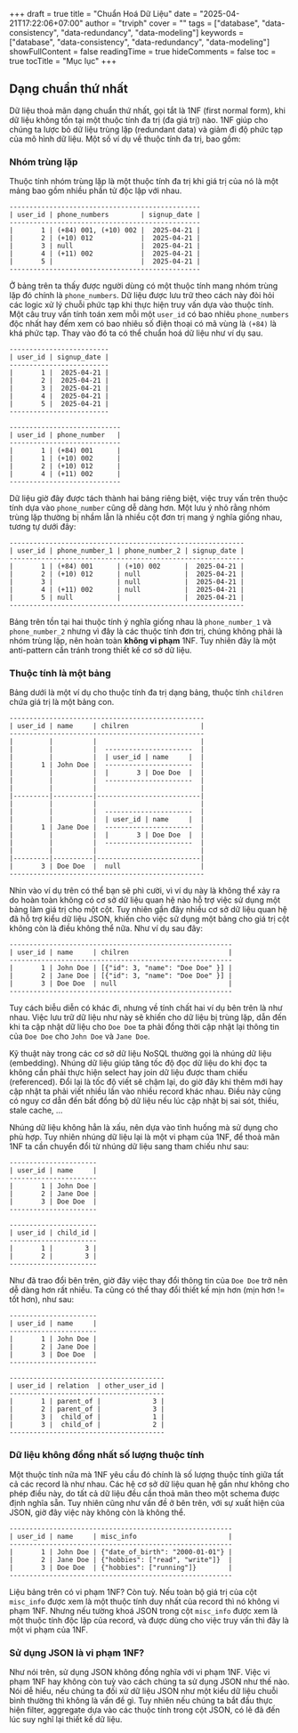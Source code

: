 +++
draft = true
title = "Chuẩn Hoá Dữ Liệu"
date = "2025-04-21T17:22:06+07:00"
author = "trviph"
cover = ""
tags = ["database", "data-consistency", "data-redundancy", "data-modeling"]
keywords = ["database", "data-consistency", "data-redundancy", "data-modeling"]
showFullContent = false
readingTime = true
hideComments = false
toc = true
tocTitle = "Mục lục"
+++

## Dạng chuẩn thứ nhất

Dữ liệu thoả mãn dạng chuẩn thứ nhất, gọi tắt là 1NF (first normal form), khi dữ liệu không tồn tại một thuộc tính đa trị (đa giá trị) nào. 1NF giúp cho chúng ta lược bỏ dữ liệu trùng lặp (redundant data) và giảm đi độ phức tạp của mô hình dữ liệu. Một số ví dụ về thuộc tính đa trị, bao gồm:

### Nhóm trùng lặp

Thuộc tính nhóm trùng lặp là một thuộc tính đa trị khi giá trị của nó là một mảng bao gồm nhiều phần tử độc lập với nhau.

```text
------------------------------------------------
| user_id | phone_numbers        | signup_date |
------------------------------------------------
|       1 | (+84) 001, (+10) 002 |  2025-04-21 |
|       2 | (+10) 012            |  2025-04-21 |
|       3 | null                 |  2025-04-21 |
|       4 | (+11) 002            |  2025-04-21 |
|       5 |                      |  2025-04-21 |
------------------------------------------------
```

Ở bảng trên ta thấy được người dùng có một thuộc tính mang nhóm trùng lặp đó chính là `phone_numbers`. Dữ liệu được lưu trữ theo cách này đòi hỏi các logic xử lý chuỗi phức tạp khi thực hiện truy vấn dựa vào thuộc tính. Một câu truy vấn tính toán xem mỗi một `user_id` có bao nhiêu `phone_numbers` độc nhất hay đếm xem có bao nhiêu số điện thoại có mã vùng là `(+84)` là khá phức tạp. Thay vào đó ta có thể chuẩn hoá dữ liệu như ví dụ sau.

```text
-------------------------
| user_id | signup_date |
-------------------------
|       1 |  2025-04-21 |
|       2 |  2025-04-21 |
|       3 |  2025-04-21 |
|       4 |  2025-04-21 |
|       5 |  2025-04-21 |
-------------------------

----------------------------
| user_id | phone_number   |
----------------------------
|       1 | (+84) 001      |
|       1 | (+10) 002      |
|       2 | (+10) 012      |
|       4 | (+11) 002      |
----------------------------
```

Dữ liệu giờ đây được tách thành hai bảng riêng biệt, việc truy vấn trên thuộc tính dựa vào `phone_number` cũng dễ dàng hơn. Một lưu ý nhỏ rằng nhóm trùng lặp thường bị nhầm lẫn là nhiều cột đơn trị mang ý nghĩa giống nhau, tương tự dưới đây:

```text
-----------------------------------------------------------
| user_id | phone_number_1 | phone_number_2 | signup_date |
-----------------------------------------------------------
|       1 | (+84) 001      | (+10) 002      |  2025-04-21 |
|       2 | (+10) 012      | null           |  2025-04-21 |
|       3 |                | null           |  2025-04-21 |
|       4 | (+11) 002      | null           |  2025-04-21 |
|       5 | null           |                |  2025-04-21 |
-----------------------------------------------------------
```

Bảng trên tồn tại hai thuộc tính ý nghĩa giống nhau là `phone_number_1` và `phone_number_2` nhưng vì đây là các thuộc tính đơn trị, chúng không phải là nhóm trùng lặp, nên hoàn toàn **không vi phạm** 1NF. Tuy nhiên đây là một anti-pattern cần tránh trong thiết kế cơ sở dữ liệu.

### Thuộc tính là một bảng

Bảng dưới là một ví dụ cho thuộc tính đa trị dạng bảng, thuộc tính `children` chứa giá trị là một bảng con.

```text
-------------------------------------------------
| user_id | name     | chilren                  |
-------------------------------------------------
|         |          |                          |
|         |          |  ----------------------  |
|         |          |  | user_id | name     |  |
|       1 | John Doe |  ----------------------  |
|         |          |  |       3 | Doe Doe  |  |
|         |          |  ----------------------  |
|         |          |                          |
|---------|----------|--------------------------|
|         |          |                          |
|         |          |  ----------------------  |
|         |          |  | user_id | name     |  |
|       1 | Jane Doe |  ----------------------  |
|         |          |  |       3 | Doe Doe  |  |
|         |          |  ----------------------  |
|         |          |                          |
|---------|----------|--------------------------|
|       3 | Doe Doe  |  null                    |
-------------------------------------------------
```

Nhìn vào ví dụ trên có thể bạn sẽ phì cười, vì ví dụ này là không thể xảy ra do hoàn toàn không có cơ sở dữ liệu quan hệ nào hỗ trợ việc sử dụng một bảng làm giá trị cho một cột. Tuy nhiên gần đây nhiều cơ sở dữ liệu quan hệ đã hỗ trợ kiểu dữ liệu JSON, khiến cho việc sử dụng một bảng cho giá trị cột không còn là điều không thể nữa. Như ví dụ sau đây:

```text
--------------------------------------------------------
| user_id | name     | chilren                         |
--------------------------------------------------------
|       1 | John Doe | [{"id": 3, "name": "Doe Doe" }] |
|       2 | Jane Doe | [{"id": 3, "name": "Doe Doe" }] |
|       3 | Doe Doe  | null                            |
--------------------------------------------------------
```

Tuy cách biễu diễn có khác đi, nhưng về tính chất hai ví dụ bên trên là như nhau. Việc lưu trữ dữ liệu như này sẽ khiến cho dữ liệu bị trùng lặp, dẫn đến khi ta cập nhật dữ liệu cho `Doe Doe` ta phải đồng thời cập nhật lại thông tin của `Doe Doe` cho `John Doe` và `Jane Doe`.

Kỹ thuật này trong các cơ sở dữ liệu NoSQL thường gọi là nhúng dữ liệu (embedding). Nhúng dữ liệu giúp tăng tốc độ đọc dữ liệu do khi đọc ta không cần phải thực hiện select hay join dữ liệu được tham chiếu (referenced). Đổi lại là tốc độ viết sẽ chậm lại, do giờ đây khi thêm mới hay cập nhật ta phải viết nhiều lần vào nhiều record khác nhau. Điều này cũng có nguy cơ dẫn đến bất đồng bộ dữ liệu nếu lúc cập nhật bị sai sót, thiếu, stale cache, ...

Nhúng dữ liệu không hẳn là xấu, nên dựa vào tình huống mà sử dụng cho phù hợp. Tuy nhiên nhúng dữ liệu lại là một vi phạm của 1NF, để thoả mãn 1NF ta cần chuyển đổi từ nhúng dữ liệu sang tham chiếu như sau:

```text
----------------------
| user_id | name     |
----------------------
|       1 | John Doe |
|       2 | Jane Doe |
|       3 | Doe Doe  |
----------------------

----------------------
| user_id | child_id |
----------------------
|       1 |        3 |
|       2 |        3 |
----------------------
```

Như đã trao đổi bên trên, giờ đây việc thay đổi thông tin của `Doe Doe` trở nên dễ dàng hơn rất nhiều. Ta cũng có thể thay đổi thiết kế mịn hơn (mịn hơn != tốt hơn), như sau:

```text
----------------------
| user_id | name     |
----------------------
|       1 | John Doe |
|       2 | Jane Doe |
|       3 | Doe Doe  |
----------------------

---------------------------------------
| user_id | relation  | other_user_id |
---------------------------------------
|       1 | parent_of |             3 |
|       2 | parent_of |             3 |
|       3 |  child_of |             1 |
|       3 |  child_of |             2 |
---------------------------------------
```

### Dữ liệu không đồng nhất số lượng thuộc tính

Một thuộc tính nữa mà 1NF yêu cầu đó chính là số lượng thuộc tính giữa tất cả các record là như nhau. Các hệ cơ sở dữ liệu quan hệ gần như không cho phép điều này, do tất cả dữ liệu đều cần thoả mãn theo một schema được định nghĩa sẵn. Tuy nhiên cũng như vấn đề ở bên trên, với sự xuất hiện của JSON, giờ đây việc này không còn là không thể.

```text
--------------------------------------------------------
| user_id | name     | misc_info                       |
--------------------------------------------------------
|       1 | John Doe | {"date_of_birth": "2000-01-01"} |
|       2 | Jane Doe | {"hobbies": ["read", "write"]}  |
|       3 | Doe Doe  | {"hobbies": ["running"]}        |
--------------------------------------------------------
```

Liệu bảng trên có vi phạm 1NF? Còn tuỳ. Nếu toàn bộ giá trị của cột `misc_info` được xem là một thuộc tính duy nhất của record thì nó không vi phạm 1NF. Nhưng nếu tường khoá JSON trong cột `misc_info` được xem là một thuộc tính độc lập của record, và được dùng cho việc truy vấn thì đây là một vi phạm của 1NF.

### Sử dụng JSON là vi phạm 1NF?

Như nói trên, sử dụng JSON không đồng nghĩa với vi phạm 1NF. Việc vi phạm 1NF hay không còn tuỳ vào cách chúng ta sử dụng JSON như thế nào. Nói dễ hiểu, nếu chúng ta đối xử dữ liệu JSON như một kiểu dữ liệu chuỗi bình thường thì không là vấn đề gì. Tuy nhiên nếu chúng ta bắt đầu thực hiện filter, aggregate dựa vào các thuộc tính trong cột JSON, có lẽ đã đến lúc suy nghĩ lại thiết kế dữ liệu.
